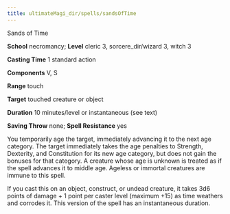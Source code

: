 ```yaml
---
title: ultimateMagi_dir/spells/sandsOfTime
---
```

Sands of Time

**School** necromancy; **Level** cleric 3, sorcere_dir/wizard 3, witch 3

**Casting Time** 1 standard action

**Components** V, S

**Range** touch

**Target** touched creature or object

**Duration** 10 minutes/level or instantaneous (see text)

**Saving Throw** none; **Spell Resistance** yes

You temporarily age the target, immediately advancing it to the next age category. The target immediately takes the age penalties to Strength, Dexterity, and Constitution for its new age category, but does not gain the bonuses for that category. A creature whose age is unknown is treated as if the spell advances it to middle age. Ageless or immortal creatures are immune to this spell.

If you cast this on an object, construct, or undead creature, it takes 3d6 points of damage + 1 point per caster level (maximum +15) as time weathers and corrodes it. This version of the spell has an instantaneous duration.

